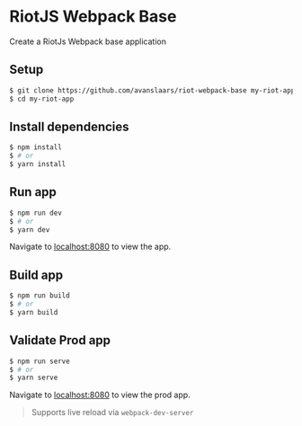 # RiotJS  Webpack Base

Create a RiotJs Webpack base application

## Setup

```bash
$ git clone https://github.com/avanslaars/riot-webpack-base my-riot-app
$ cd my-riot-app
```

## Install dependencies

```bash
$ npm install
$ # or
$ yarn install
```

## Run app

```bash
$ npm run dev
$ # or
$ yarn dev
```

Navigate to [localhost:8080](http://localhost:8080) to view the app.

## Build app
```bash
$ npm run build
$ # or
$ yarn build
```

## Validate Prod app
```bash
$ npm run serve
$ # or
$ yarn serve
```

Navigate to [localhost:8080](http://localhost:8080) to view the prod app.

> Supports live reload via `webpack-dev-server`
